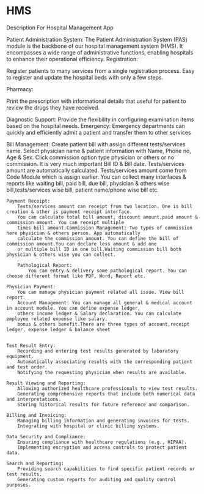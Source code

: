 # HMS
Description For Hospital Management App



Patient Administration System:
The Patient Administration System (PAS) module is the backbone of our hospital management system (HMS). It encompasses a wide range of administrative functions, enabling hospitals to enhance their operational efficiency.
Registration:

Register patients to many services from a single registration process. Easy to register and update the hospital beds with only a few steps.

Pharmacy:
	
Print the prescription with informational details that useful for patient to review the drugs they have received.

Diagnostic Support:	
	Provide the flexibility in configuring examination items based on the hospital needs.
Emergency:
Emergency departments can quickly and efficiently admit a patient and transfer them to other services

Bill Management: 
        Create patient bill with assign different tests/services name. Select physician name & patient information with Name, 
        Phone no, Age & Sex. Click commission option type physician or others or no commission. It is very much important 
        Bill ID & Bill date. Tests/services amount are automatically calculated.  Tests/services amount come from Code Module 
        which is assign earlier. You can collect many interfaces & reports like waiting bill, paid bill, due bill, 
        physician & others wise bill,tests/services wise bill, patient name/phone wise bill etc.
    
    Payment Receipt: 
        Tests/services amount can receipt from two location. One is bill creation & other is payment receipt interface.
        You can calculate total bill amount, discount amount,paid amount & commission amount. You can receipt multiple 
        times bill amount.Commission Management: Two types of commission here physician & others person. App automatically 
        calculate the commission amount. You can define the bill of commission amount.You can declare less amount & add one 
        or multiple bill ID in one bill.Waiting commission bill both physician & others wise you can collect. 
        
        Pathological Report: 
            You can entry & delivery some pathological report. You can choose different format like PDF, Word, Report etc.

    Physician Payment: 
        You can manage physician payment related all issue. View bill report.
        Account Management: You can manage all general & medical account in account module. You can define expense ledger, 
        others income ledger & Salary declaration. You can calculate employee related expense like salary, 
        bonus & others benefit.There are three types of account,receipt ledger, expense ledger & balance sheet


    Test Result Entry:
        Recording and entering test results generated by laboratory equipment.
        Automatically associating results with the corresponding patient and test order.
        Notifying the requesting physician when results are available.

    Result Viewing and Reporting:
        Allowing authorized healthcare professionals to view test results.
        Generating comprehensive reports that include both numerical data and interpretations.
        Storing historical results for future reference and comparison.
 
    Billing and Invoicing:
        Managing billing information and generating invoices for tests.
        Integrating with hospital or clinic billing systems.

    Data Security and Compliance:
        Ensuring compliance with healthcare regulations (e.g., HIPAA).
        Implementing encryption and access controls to protect patient data.

    Search and Reporting:
        Providing search capabilities to find specific patient records or test results.
        Generating custom reports for auditing and quality control purposes.
